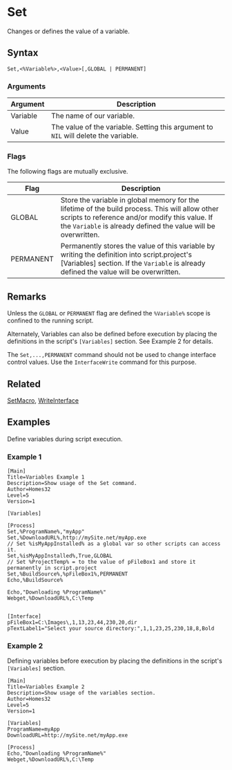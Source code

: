 # Set

Changes or defines the value of a variable.

## Syntax

```pebakery
Set,<%Variable%>,<Value>[,GLOBAL | PERMANENT]
```

### Arguments

| Argument | Description |
| --- | --- |
| Variable | The name of our variable. |
| Value | The value of the variable. Setting this argument to `NIL` will delete the variable. |

### Flags

The following flags are mutually exclusive.

| Flag | Description |
| --- | --- |
| GLOBAL | Store the variable in global memory for the lifetime of the build process. This will allow other scripts to reference and/or modify this value. If the `Variable` is already defined the value will be overwritten. |
| PERMANENT | Permanently stores the value of this variable by writing the definition into script.project's [Variables] section. If the `Variable` is already defined the value will be overwritten. |

## Remarks

Unless the `GLOBAL` or `PERMANENT` flag are defined the `%Variable%` scope is confined to the running script.

Alternately, Variables can also be defined before execution by placing the definitions in the script's `[Variables]` section. See Example 2 for details.

The `Set,...,PERMANENT` command should not be used to change interface control values. Use the `InterfaceWrite` command for this purpose.

## Related

[SetMacro](./SetMacro.md), [WriteInterface](../Interface/WriteInterface.md)

## Examples

Define variables during script execution.

### Example 1

```pebakery
[Main]
Title=Variables Example 1
Description=Show usage of the Set command.
Author=Homes32
Level=5
Version=1

[Variables]

[Process]
Set,%ProgramName%,"myApp"
Set,%DownloadURL%,http://mySite.net/myApp.exe
// Set %isMyAppInstalled% as a global var so other scripts can access it.
Set,%isMyAppInstalled%,True,GLOBAL
// Set %ProjectTemp% = to the value of pFileBox1 and store it permanently in script.project
Set,%BuildSource%,%pFileBox1%,PERMANENT
Echo,%BuildSource%

Echo,"Downloading %ProgramName%"
Webget,%DownloadURL%,C:\Temp


[Interface]
pFileBox1=C:\Images\,1,13,23,44,230,20,dir
pTextLabel1="Select your source directory:",1,1,23,25,230,18,8,Bold
```

### Example 2

Defining variables before execution by placing the definitions in the script's `[Variables]` section.

```pebakery
[Main]
Title=Variables Example 2
Description=Show usage of the variables section.
Author=Homes32
Level=5
Version=1

[Variables]
ProgramName=myApp
DownloadURL=http://mySite.net/myApp.exe

[Process]
Echo,"Downloading %ProgramName%"
Webget,%DownloadURL%,C:\Temp
```
